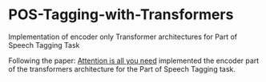 # POS-Tagging-with-Transformers
Implementation of encoder only Transformer architectures for Part of Speech Tagging Task<br>

Following the paper: [Attention is all you need](https://arxiv.org/abs/1706.03762) implemented the encoder part of the transformers architecture for the
Part of Speech Tagging task.
